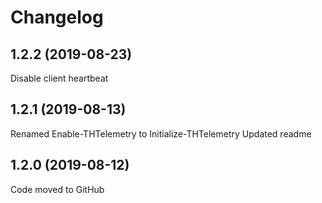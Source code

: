 # Changelog
## 1.2.2 (2019-08-23)
Disable client heartbeat

## 1.2.1 (2019-08-13)
Renamed Enable-THTelemetry to Initialize-THTelemetry
Updated readme

## 1.2.0 (2019-08-12)
Code moved to GitHub
